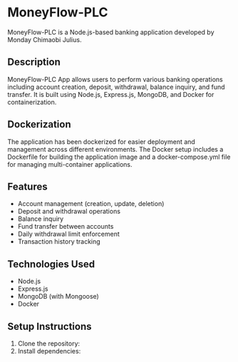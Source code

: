 # MoneyFlow-PLC

MoneyFlow-PLC is a Node.js-based banking application developed by Monday Chimaobi Julius.

## Description

MoneyFlow-PLC App allows users to perform various banking operations including account creation, deposit, withdrawal, balance inquiry, and fund transfer. It is built using Node.js, Express.js, MongoDB, and Docker for containerization.

## Dockerization

The application has been dockerized for easier deployment and management across different environments. The Docker setup includes a Dockerfile for building the application image and a docker-compose.yml file for managing multi-container applications.

## Features

- Account management (creation, update, deletion)
- Deposit and withdrawal operations
- Balance inquiry
- Fund transfer between accounts
- Daily withdrawal limit enforcement
- Transaction history tracking

## Technologies Used

- Node.js
- Express.js
- MongoDB (with Mongoose)
- Docker

## Setup Instructions

1. Clone the repository:
2. Install dependencies: